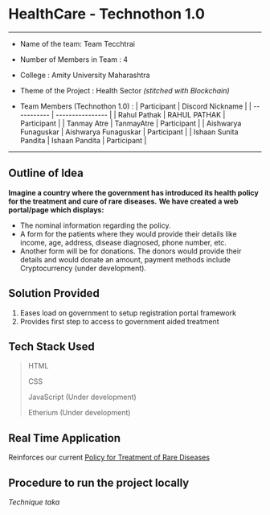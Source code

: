 # HealthCare - Technothon 1.0
---
* Name of the team: Team Tecchtrai

* Number of Members in Team : 4

* College : Amity University Maharashtra

* Theme of the Project : Health Sector *(stitched with Blockchain)*

* Team Members (Technothon 1.0) :
    | Participant | Discord Nickname |
    | ----------- | ---------------- |
    | Rahul Pathak | RAHUL PATHAK \| Participant |
    | Tanmay Atre | TanmayAtre \| Participant |
    | Aishwarya Funaguskar | Aishwarya Funaguskar \| Participant |
    | Ishaan Sunita Pandita | Ishaan Pandita \| Participant |
---
## Outline of Idea

**Imagine a country where the government has introduced its health policy for the treatment and cure of rare diseases.**
**We have created a web portal/page which displays:**
- The nominal information regarding the policy. 
- A form for the patients where they would provide their details like income, age, address, disease diagnosed, phone number, etc. 
- Another form will be for donations. The donors would provide their details and would donate an amount, payment methods include Cryptocurrency (under development).

## Solution Provided

1. Eases load on government to setup registration portal framework
2. Provides first step to access to government aided treatment

## Tech Stack Used
> HTML
> 
> CSS
> 
> JavaScript (Under development)
> 
> Etherium (Under development)


## Real Time Application

Reinforces our current [Policy for Treatment of Rare Diseases](https://main.mohfw.gov.in/sites/default/files/Final%20NPRD%2C%202021.pdf)

## Procedure to run the project locally

*Technique taka*

